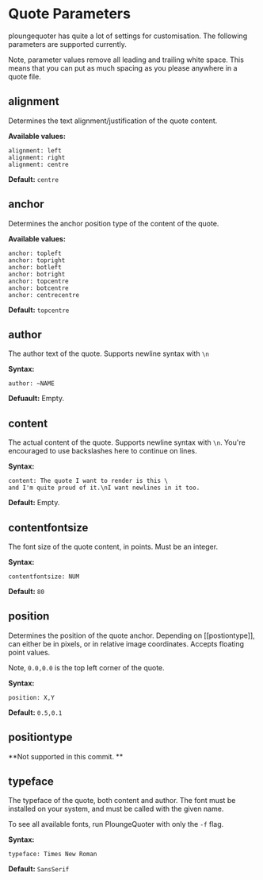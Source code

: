 # Quote Parameters

ploungequoter has quite a lot of settings for customisation. The following
parameters are supported currently.

Note, parameter values remove all leading and trailing white space.
This means that you can put as much spacing as you please anywhere in a quote
file.

## alignment

Determines the text alignment/justification of the quote content.

**Available values:**
```
alignment: left
alignment: right
alignment: centre
```
**Default:** `centre`

## anchor

Determines the anchor position type of the content of the quote.

**Available values:**
```
anchor: topleft
anchor: topright
anchor: botleft
anchor: botright
anchor: topcentre
anchor: botcentre
anchor: centrecentre
```
**Default:** `topcentre`

## author

The author text of the quote. Supports newline syntax with `\n`

**Syntax:**
```
author: ~NAME
```
**Defuault:** Empty.

## content

The actual content of the quote. Supports newline syntax with `\n`. You're
encouraged to use backslashes here to continue on lines.

**Syntax:**
```
content: The quote I want to render is this \
and I'm quite proud of it.\nI want newlines in it too.
```
**Default:** Empty.

## contentfontsize

The font size of the quote content, in points. Must be an integer.

**Syntax:**
```
contentfontsize: NUM
```
**Default:** `80`

## position

Determines the position of the quote anchor.
Depending on [[postiontype]], can either
be in pixels, or in relative image coordinates. Accepts floating point values.

Note, `0.0,0.0` is the top left corner of the quote.

**Syntax:**
```
position: X,Y
```
**Default:** `0.5,0.1`

## positiontype

**Not supported in this commit. **

## typeface

The typeface of the quote, both content and author. The font must be installed
on your system, and must be called with the given name.

To see all available fonts, run PloungeQuoter with only the `-f` flag.

**Syntax:**
```
typeface: Times New Roman
```
**Default:** `SansSerif`